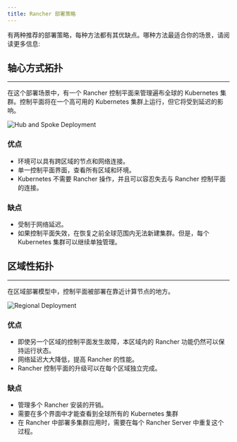 ```yaml
---
title: Rancher 部署策略
---
```


有两种推荐的部署策略，每种方法都有其优缺点。哪种方法最适合你的场景，请阅读更多信息:

## 轴心方式拓扑

---

在这个部署场景中，有一个 Rancher 控制平面来管理遍布全球的 Kubernetes 集群。控制平面将在一个高可用的 Kubernetes 集群上运行，但它将受到延迟的影响。

![Hub and Spoke Deployment](/img/rancher/bpg/hub-and-spoke.png)

### 优点

- 环境可以具有跨区域的节点和网络连接。
- 单一控制平面界面，查看所有区域和环境。
- Kubernetes 不需要 Rancher 操作，并且可以容忍失去与 Rancher 控制平面的连接。

### 缺点

- 受制于网络延迟。
- 如果控制平面失效，在恢复之前全球范围内无法新建集群。但是，每个 Kubernetes 集群可以继续单独管理。

## 区域性拓扑

---

在区域部署模型中，控制平面被部署在靠近计算节点的地方。

![Regional Deployment](/img/rancher/bpg/regional.png)

### 优点

- 即使另一个区域的控制平面发生故障，本区域内的 Rancher 功能仍然可以保持运行状态。
- 网络延迟大大降低，提高 Rancher 的性能。
- Rancher 控制平面的升级可以在每个区域独立完成。

### 缺点

- 管理多个 Rancher 安装的开销。
- 需要在多个界面中才能查看到全球所有的 Kubernetes 集群
- 在 Rancher 中部署多集群应用时，需要在每个 Rancher Server 中重复这个过程。
